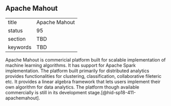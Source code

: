 ## Apache Mahout


|          |               |
| -------- | ------------- |
| title    | Apache Mahout |
| status   | 95            |
| section  | TBD           |
| keywords | TBD           |



Apache Mahout is commericial platform built for scalable implementation
of machine learning algorithms. It has support for Apache Spark
implementation. The platform built primarily for distributed analytics
provides functionalities for clustering, classification, collaborative
fileteric etc. It provides a linear algebra framework that lets users
implement their own algorithm for data analytics. The platform though
available commercially is still in its development
stage.[@hid-sp18-411-apachemahout].
